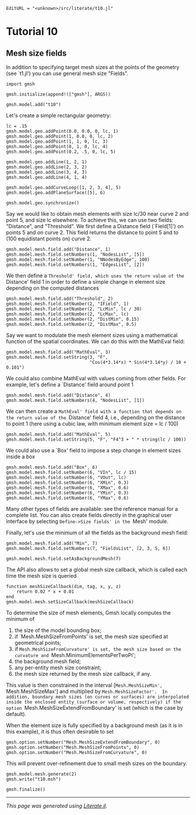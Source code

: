 ```@meta
EditURL = "<unknown>/src/literate/t10.jl"
```

# Tutorial 10

## Mesh size fields

In addition to specifying target mesh sizes at the points of the geometry (see
`t1.jl') you can use general mesh
size "Fields".

```@example t10
import gmsh
```

```@example t10
gmsh.initialize(append!(["gmsh"], ARGS))
```

```@example t10
gmsh.model.add("t10")
```

Let's create a simple rectangular geometry:

```@example t10
lc = .15
gmsh.model.geo.addPoint(0.0, 0.0, 0, lc, 1)
gmsh.model.geo.addPoint(1, 0.0, 0, lc, 2)
gmsh.model.geo.addPoint(1, 1, 0, lc, 3)
gmsh.model.geo.addPoint(0, 1, 0, lc, 4)
gmsh.model.geo.addPoint(0.2, .5, 0, lc, 5)
```

```@example t10
gmsh.model.geo.addLine(1, 2, 1)
gmsh.model.geo.addLine(2, 3, 2)
gmsh.model.geo.addLine(3, 4, 3)
gmsh.model.geo.addLine(4, 1, 4)
```

```@example t10
gmsh.model.geo.addCurveLoop([1, 2, 3, 4], 5)
gmsh.model.geo.addPlaneSurface([5], 6)
```

```@example t10
gmsh.model.geo.synchronize()
```

Say we would like to obtain mesh elements with size lc/30 near curve 2 and
point 5, and size lc elsewhere. To achieve this, we can use two fields:
"Distance", and "Threshold". We first define a Distance field (`Field[1]') on
points 5 and on curve 2. This field returns the distance to point 5 and to
(100 equidistant points on) curve 2.

```@example t10
gmsh.model.mesh.field.add("Distance", 1)
gmsh.model.mesh.field.setNumbers(1, "NodesList", [5])
gmsh.model.mesh.field.setNumber(1, "NNodesByEdge", 100)
gmsh.model.mesh.field.setNumbers(1, "EdgesList", [2])
```

We then define a `Threshold' field, which uses the return value of the
`Distance' field 1 in order to define a simple change in element size
depending on the computed distances

```@example t10
gmsh.model.mesh.field.add("Threshold", 2)
gmsh.model.mesh.field.setNumber(2, "IField", 1)
gmsh.model.mesh.field.setNumber(2, "LcMin", lc / 30)
gmsh.model.mesh.field.setNumber(2, "LcMax", lc)
gmsh.model.mesh.field.setNumber(2, "DistMin", 0.15)
gmsh.model.mesh.field.setNumber(2, "DistMax", 0.5)
```

Say we want to modulate the mesh element sizes using a mathematical function
of the spatial coordinates. We can do this with the MathEval field:

```@example t10
gmsh.model.mesh.field.add("MathEval", 3)
gmsh.model.mesh.field.setString(3, "F",
                                "Cos(4*3.14*x) * Sin(4*3.14*y) / 10 + 0.101")
```

We could also combine MathEval with values coming from other fields. For
example, let's define a `Distance' field around point 1

```@example t10
gmsh.model.mesh.field.add("Distance", 4)
gmsh.model.mesh.field.setNumbers(4, "NodesList", [1])
```

We can then create a `MathEval' field with a function that depends on the
return value of the `Distance' field 4, i.e., depending on the distance to
point 1 (here using a cubic law, with minimum element size = lc / 100)

```@example t10
gmsh.model.mesh.field.add("MathEval", 5)
gmsh.model.mesh.field.setString(5, "F", "F4^3 + " * string(lc / 100))
```

We could also use a `Box' field to impose a step change in element sizes
inside a box

```@example t10
gmsh.model.mesh.field.add("Box", 6)
gmsh.model.mesh.field.setNumber(6, "VIn", lc / 15)
gmsh.model.mesh.field.setNumber(6, "VOut", lc)
gmsh.model.mesh.field.setNumber(6, "XMin", 0.3)
gmsh.model.mesh.field.setNumber(6, "XMax", 0.6)
gmsh.model.mesh.field.setNumber(6, "YMin", 0.3)
gmsh.model.mesh.field.setNumber(6, "YMax", 0.6)
```

Many other types of fields are available: see the reference manual for a
complete list. You can also create fields directly in the graphical user
interface by selecting `Define->Size fields' in the `Mesh' module.

Finally, let's use the minimum of all the fields as the background mesh field:

```@example t10
gmsh.model.mesh.field.add("Min", 7)
gmsh.model.mesh.field.setNumbers(7, "FieldsList", [2, 3, 5, 6])
```

```@example t10
gmsh.model.mesh.field.setAsBackgroundMesh(7)
```

The API also allows to set a global mesh size callback, which is called each
time the mesh size is queried

```@example t10
function meshSizeCallback(dim, tag, x, y, z)
    return 0.02 * x + 0.01
end
gmsh.model.mesh.setSizeCallback(meshSizeCallback)
```

To determine the size of mesh elements, Gmsh locally computes the minimum of

1) the size of the model bounding box;
2) if `Mesh.MeshSizeFromPoints' is set, the mesh size specified at geometrical
   points;
3) if `Mesh.MeshSizeFromCurvature' is set, the mesh size based on the
   curvature and `Mesh.MinimumElementsPerTwoPi';
4) the background mesh field;
5) any per-entity mesh size constraint;
6) the mesh size returned by the mesh size callback, if any.

This value is then constrained in the interval [`Mesh.MeshSizeMin',
`Mesh.MeshSizeMax'] and multiplied by `Mesh.MeshSizeFactor'.  In addition,
boundary mesh sizes (on curves or surfaces) are interpolated inside the
enclosed entity (surface or volume, respectively) if the option
`Mesh.MeshSizeExtendFromBoundary' is set (which is the case by default).

When the element size is fully specified by a background mesh (as it is in
this example), it is thus often desirable to set

```@example t10
gmsh.option.setNumber("Mesh.MeshSizeExtendFromBoundary", 0)
gmsh.option.setNumber("Mesh.MeshSizeFromPoints", 0)
gmsh.option.setNumber("Mesh.MeshSizeFromCurvature", 0)
```

This will prevent over-refinement due to small mesh sizes on the boundary.

```@example t10
gmsh.model.mesh.generate(2)
gmsh.write("t10.msh")
```

```@example t10
gmsh.finalize()
```

---

*This page was generated using [Literate.jl](https://github.com/fredrikekre/Literate.jl).*

